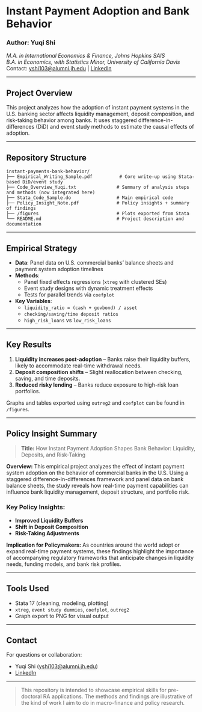 # Instant Payment Adoption and Bank Behavior

### Author: Yuqi Shi

*M.A. in International Economics & Finance, Johns Hopkins SAIS*\
*B.A. in Economics, with Statistics Minor, University of California Davis*\
Contact: [yshi103@alumni.jh.edu](mailto\:yshi103@alumni.jh.edu) | [LinkedIn](https://www.linkedin.com/in/yuqi-shi-3728a5200/)

---

##  Project Overview

This project analyzes how the adoption of instant payment systems in the U.S. banking sector affects liquidity management, deposit composition, and risk-taking behavior among banks. It uses staggered difference-in-differences (DiD) and event study methods to estimate the causal effects of adoption.

---

##  Repository Structure

```
instant-payments-bank-behavior/
├── Empirical_Writing_Sample.pdf          # Core write-up using Stata-based DiD/event study
├── Code_Overview_Yuqi.txt               # Summary of analysis steps and methods (now integrated here)
├── Stata_Code_Sample.do                 # Main empirical code
├── Policy_Insight_Note.pdf              # Policy insights + summary of findings
├── /figures                             # Plots exported from Stata
└── README.md                            # Project description and documentation
```

---

##  Empirical Strategy

- **Data**: Panel data on U.S. commercial banks’ balance sheets and payment system adoption timelines
- **Methods**:
  - Panel fixed effects regressions (`xtreg` with clustered SEs)
  - Event study designs with dynamic treatment effects
  - Tests for parallel trends via `coefplot`
- **Key Variables**:
  - `liquidity_ratio = (cash + govbond) / asset`
  - `checking/saving/time deposit ratios`
  - `high_risk_loans` vs `low_risk_loans`

---

##  Key Results

1. **Liquidity increases post-adoption** – Banks raise their liquidity buffers, likely to accommodate real-time withdrawal needs.
2. **Deposit composition shifts** – Slight reallocation between checking, saving, and time deposits.
3. **Reduced risky lending** – Banks reduce exposure to high-risk loan portfolios.

Graphs and tables exported using `outreg2` and `coefplot` can be found in `/figures`.

---

##  Policy Insight Summary

> **Title:** How Instant Payment Adoption Shapes Bank Behavior: Liquidity, Deposits, and Risk-Taking

**Overview:** This empirical project analyzes the effect of instant payment system adoption on the behavior of commercial banks in the U.S. Using a staggered difference-in-differences framework and panel data on bank balance sheets, the study reveals how real-time payment capabilities can influence bank liquidity management, deposit structure, and portfolio risk.

### Key Policy Insights:

- **Improved Liquidity Buffers**
- **Shift in Deposit Composition**
- **Risk-Taking Adjustments**

**Implication for Policymakers:** As countries around the world adopt or expand real-time payment systems, these findings highlight the importance of accompanying regulatory frameworks that anticipate changes in liquidity needs, funding models, and bank risk profiles.

---

##  Tools Used

- Stata 17 (cleaning, modeling, plotting)
- `xtreg`, `event study dummies`, `coefplot`, `outreg2`
- Graph export to PNG for visual output

---

##  Contact

For questions or collaboration:

- Yuqi Shi ([yshi103@alumni.jh.edu](mailto\:yshi103@alumni.jh.edu))
- [LinkedIn](https://www.linkedin.com/in/yuqi-shi-3728a5200/)

---

> This repository is intended to showcase empirical skills for pre-doctoral RA applications. The methods and findings are illustrative of the kind of work I aim to do in macro-finance and policy research.


